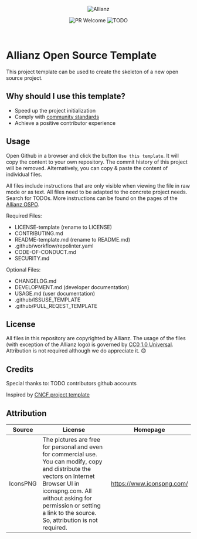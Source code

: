 <!-- © Allianz and contributors. All Rights Reserved. Use of this text is governed by CC0 License -->

<p align="center">
  <img src="../assets/Allianz.png" alt="Allianz"  />
</p>

<p align="center">
    <img src="https://img.shields.io/badge/PRs-welcome-blue.svg?style=flat-square" alt="PR Welcome">
    <img src="https://img.shields.io/badge/license-Apache2-blue.svg?style=flat" alt="TODO">
</p>
<br>

# Allianz Open Source Template

This project template can be used to create the skeleton of a new open source project.

## Why should I use this template?

* Speed up the project initialization
* Comply with [community standards](https://opensource.guide/starting-a-project/#launching-your-own-open-source-project)
* Achieve a positive contributor experience

## Usage


Open Github in a browser and click the button `Use this template`. It will copy the content to your own repository. The commit history of this project will be removed. Alternatively, you can copy & paste the content of individual files. 

All files include instructions that are only visible when viewing the file in raw mode or as text. 
All files need to be adapted to the concrete project needs. Search for TODOs. More instructions can be found on the pages of the [Allianz OSPO](opensource.allianz.com)<!--TODO-->. 


Required Files:
* LICENSE-template (rename to LICENSE)
* CONTRIBUTING.md
* README-template.md (rename to README.md)
* .github/workflow/repolinter.yaml
* CODE-OF-CONDUCT.md 
* SECURITY.md 

Optional Files:
* CHANGELOG.md
* DEVELOPMENT.md (developer documentation)
* USAGE.md (user documentation)
* .github/ISSUSE_TEMPLATE
* .github/PULL_REQEST_TEMPLATE

## License

All files in this repository are copyrighted by Allianz. The usage of the files (with exception of the Allianz logo) is governed by [CC0 1.0 Universal](https://creativecommons.org/publicdomain/zero/1.0/legalcode.txt). Attribution is not required although we do appreciate it. 😊 

## Credits

Special thanks to:
 TODO contributors github accounts

Inspired by [CNCF project template](https://github.com/cncf/project-template)

## Attribution

| Source   | License                                               | Homepage                                |
|----------|-------------------------------------------------------|-----------------------------------------|
| IconsPNG | The pictures are free for personal and even for commercial use. You can modify, copy and distribute the vectors on Internet Browser UI in iconspng.com. All without asking for permission or setting a link to the source. So, attribution is not required. | https://www.iconspng.com/ |
